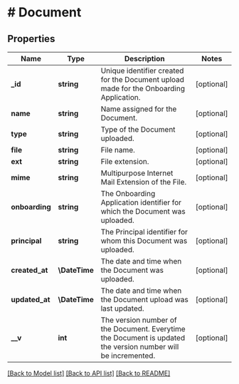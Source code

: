 # # Document

## Properties

Name | Type | Description | Notes
------------ | ------------- | ------------- | -------------
**_id** | **string** | Unique identifier created for the Document upload made for the Onboarding Application. | [optional]
**name** | **string** | Name assigned for the Document. | [optional]
**type** | **string** | Type of the Document uploaded. | [optional]
**file** | **string** | File name. | [optional]
**ext** | **string** | File extension. | [optional]
**mime** | **string** | Multipurpose Internet Mail Extension of the File. | [optional]
**onboarding** | **string** | The Onboarding Application identifier for which the Document was uploaded. | [optional]
**principal** | **string** | The Principal identifier for whom this Document was uploaded. | [optional]
**created_at** | **\DateTime** | The date and time when the Document was uploaded. | [optional]
**updated_at** | **\DateTime** | The date and time when the Document upload was last updated. | [optional]
**__v** | **int** | The version number of the Document. Everytime the Document is updated the version number will be incremented. | [optional]

[[Back to Model list]](../../README.md#models) [[Back to API list]](../../README.md#endpoints) [[Back to README]](../../README.md)
